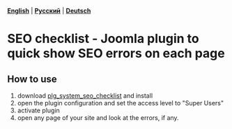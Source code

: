 [**English**](README.md) | [**Русский**](README_RU.md) | [**Deutsch**](README_DE.md)

# SEO checklist - Joomla plugin to quick show SEO errors on each page

## How to use
1. download [plg_system_seo_checklist](https://github.com/Hahn21-de/plg_system_seo_checklist/releases) and install
2. open the plugin configuration and set the access level to "Super Users"
3. activate plugin
4. open any page of your site and look at the errors, if any.

